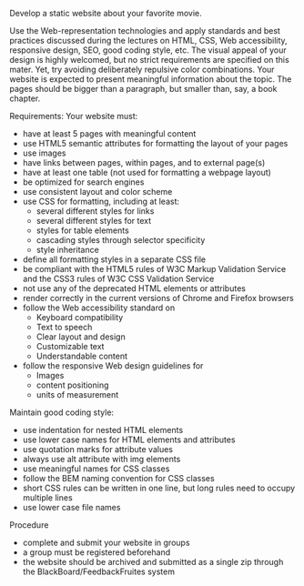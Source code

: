 Develop a static website about your favorite movie.

Use the Web-representation technologies and apply standards and best practices discussed during the lectures on HTML, CSS, Web accessibility, responsive design, SEO, good coding style, etc. The visual appeal of your design is highly welcomed, but no strict requirements are specified on this mater. Yet, try avoiding deliberately repulsive color combinations. Your website is expected to present meaningful information about the topic. The pages should be bigger than a paragraph, but smaller than, say, a book chapter.

Requirements: Your website must:
- have at least 5 pages with meaningful content
- use HTML5 semantic attributes for formatting the layout of your pages
- use images
- have links between pages, within pages, and to external page(s)
- have at least one table (not used for formatting a webpage layout)
- be optimized for search engines
- use consistent layout and color scheme
- use CSS for formatting, including at least:
    - several different styles for links
    - several different styles for text
    - styles for table elements
    - cascading styles through selector specificity
    - style inheritance
- define all formatting styles in a separate CSS file
- be compliant with the HTML5 rules of W3C Markup Validation Service and the CSS3 rules of W3C CSS Validation Service
- not use any of the deprecated HTML elements or attributes
- render correctly in the current versions of Chrome and Firefox browsers
- follow the Web accessibility standard on
    - Keyboard compatibility
    - Text to speech
    - Clear layout and design
    - Customizable text
    - Understandable content
- follow the responsive Web design guidelines for
    - Images
    - content positioning
    - units of measurement
    
Maintain good coding style:
- use indentation for nested HTML elements
- use lower case names for HTML elements and attributes
- use quotation marks for attribute values
- always use alt attribute with img elements
- use meaningful names for CSS classes
- follow the BEM naming convention for CSS classes
- short CSS rules can be written in one line, but long rules need to occupy multiple lines
- use lower case file names

Procedure

- complete and submit your website in groups
- a group must be registered beforehand
- the website should be archived and submitted as a single zip through the BlackBoard/FeedbackFruites system
